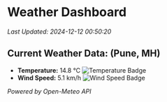 
# Weather Dashboard

_Last Updated: 2024-12-12 00:50:20_

## Current Weather Data: (Pune, MH)
- **Temperature:** 14.8 °C ![Temperature Badge](https://img.shields.io/badge/Temperature-Low%20Temp-blue)
- **Wind Speed:** 5.1 km/h ![Wind Speed Badge](https://img.shields.io/badge/Wind%20Speed-Low%20Wind-blue)

*Powered by Open-Meteo API*

